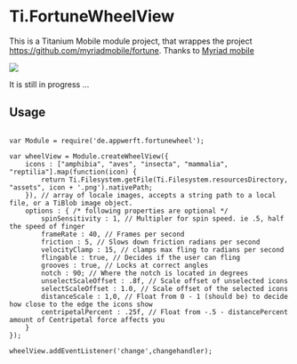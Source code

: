 Ti.FortuneWheelView
===================

This is a Titanium Mobile module project, that wrappes the project https://github.com/myriadmobile/fortune. 
Thanks to [Myriad mobile](http://www.myriadmobile.com/)

![](https://raw.githubusercontent.com/AppWerft/Ti.FortuneWheelView/master/documentation/wheelView.png)

It is still in progress …   

Usage
-----
~~~

var Module = require('de.appwerft.fortunewheel');

var wheelView = Module.createWheelView({
    icons : ["amphibia", "aves", "insecta", "mammalia", "reptilia"].map(function(icon) {
        return Ti.Filesystem.getFile(Ti.Filesystem.resourcesDirectory, "assets", icon + '.png').nativePath;
    }), // array of locale images, accepts a string path to a local file, or a TiBlob image object.
    options : { /* following properties are optional */
        spinSensitivity : 1, // Multipler for spin speed. ie .5, half the speed of finger
        frameRate : 40, // Frames per second
        friction : 5, // Slows down friction radians per second
        velocityClamp : 15, // clamps max fling to radians per second
        flingable : true, // Decides if the user can fling
        grooves : true, // Locks at correct angles
        notch : 90; // Where the notch is located in degrees
        unselectScaleOffset : .8f, // Scale offset of unselected icons
        selectScaleOffset : 1.0, // Scale offset of the selected icons
        distanceScale : 1,0, // Float from 0 - 1 (should be) to decide how close to the edge the icons show
        centripetalPercent : .25f, // Float from -.5 - distancePercent amount of Centripetal force affects you
    }
});

wheelView.addEventListener('change',changehandler);

~~~

